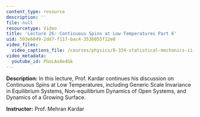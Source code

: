 ```yaml
---
content_type: resource
description: ''
file: null
resourcetype: Video
title: 'Lecture 26: Continuous Spins at Low Temperatures Part 6'
uid: 593e6049-2dd7-f117-bac4-3536055f12e0
video_files:
  video_captions_file: /courses/physics/8-334-statistical-mechanics-ii-statistical-physics-of-fields-spring-2014/video-lectures/lecture-26-continuous-spins-at-low-temperatures-part-6/PGnLAx8e4Gk.vtt
video_metadata:
  youtube_id: PGnLAx8e4Gk
---
```


**Description:** In this lecture, Prof. Kardar continues his discussion on Continuous Spins at Low Temperatures, including Generic Scale Invariance in Equilibrium Systems, Non-equilibrium Dynamics of Open Systems, and Dynamics of a Growing Surface.

**Instructor:** Prof. Mehran Kardar